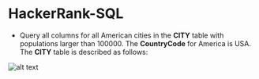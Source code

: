 # HackerRank-SQL
- Query all columns for all American cities in the **CITY** table with populations larger than 100000. The **CountryCode** for America is USA.
The **CITY** table is described as follows:

![alt text](https://s3.amazonaws.com/hr-challenge-images/8137/1449729804-f21d187d0f-CITY.jpg)
